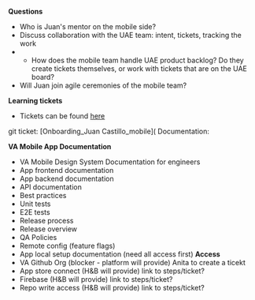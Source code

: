**Questions**
- Who is Juan's mentor on the mobile side?
- Discuss collaboration with the UAE team: intent, tickets, tracking the work
- - How does the mobile team handle UAE product backlog? Do they create tickets themselves, or work with tickets that are on the UAE board?
- Will Juan join agile ceremonies of the mobile team?


**Learning tickets**
- Tickets can be found [here](https://github.com/department-of-veterans-affairs/va-mobile-app/labels/Good%20first%20issue)




git ticket: [Onboarding_Juan Castillo_mobile](
Documentation:

**VA Mobile App Documentation**
- VA Mobile Design System Documentation for engineers
- App frontend documentation
- App backend documentation
- API documentation
- Best practices
- Unit tests
- E2E tests
- Release process
- Release overview
- QA Policies
- Remote config (feature flags)
- App local setup documentation (need all access first)
**Access**
- VA Github Org (blocker - platform will provide) Anita to create a ticekt
- App store connect (H&B will provide) link to steps/ticket?
- Firebase (H&B will provide) link to steps/ticket?
- Repo write access (H&B will provide) link to steps/ticket?
